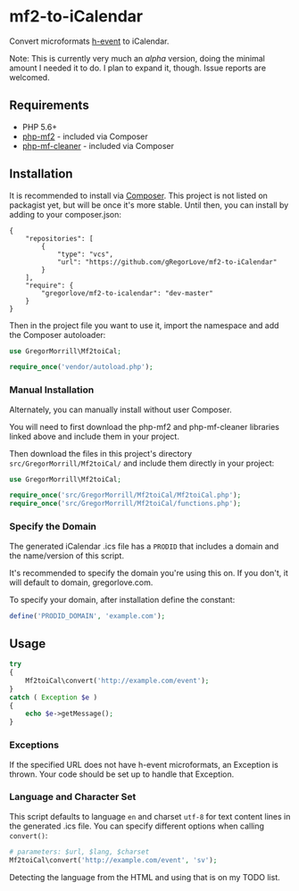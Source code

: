 # mf2-to-iCalendar

Convert microformats [h-event](http://microformats.org/wiki/h-event) to iCalendar.

Note: This is currently very much an _alpha_ version, doing the minimal amount I needed it to do. I plan to expand it, though. Issue reports are welcomed.

## Requirements
* PHP 5.6+
* [php-mf2](https://github.com/indieweb/php-mf2) - included via Composer
* [php-mf-cleaner](https://github.com/barnabywalters/php-mf-cleaner) - included via Composer

## Installation

It is recommended to install via [Composer](https://getcomposer.org/). This project is not listed on packagist yet, but will be once it's more stable. Until then, you can install by adding to your composer.json:

```
{
    "repositories": [
        {
            "type": "vcs",
            "url": "https://github.com/gRegorLove/mf2-to-iCalendar"
        }
    ],
    "require": {
        "gregorlove/mf2-to-icalendar": "dev-master"
    }
}

```

Then in the project file you want to use it, import the namespace and add the Composer autoloader:
```php
use GregorMorrill\Mf2toiCal;

require_once('vendor/autoload.php');
```

### Manual Installation

Alternately, you can manually install without user Composer.

You will need to first download the php-mf2 and php-mf-cleaner libraries linked above and include them in your project.

Then download the files in this project's directory `src/GregorMorrill/Mf2toiCal/` and include them directly in your project:

```php
use GregorMorrill\Mf2toiCal;

require_once('src/GregorMorrill/Mf2toiCal/Mf2toiCal.php');
require_once('src/GregorMorrill/Mf2toiCal/functions.php');
```

### Specify the Domain

The generated iCalendar .ics file has a `PRODID` that includes a domain and the name/version of this script.

It's recommended to specify the domain you're using this on. If you don't, it will default to domain, gregorlove.com.

To specify your domain, after installation define the constant:

```php
define('PRODID_DOMAIN', 'example.com');
```

## Usage

```php
try
{
	Mf2toiCal\convert('http://example.com/event');
}
catch ( Exception $e )
{
	echo $e->getMessage();
}
```

### Exceptions

If the specified URL does not have h-event microformats, an Exception is thrown. Your code should be set up to handle that Exception.

### Language and Character Set

This script defaults to language `en` and charset `utf-8` for text content lines in the generated .ics file. You can specify different options when calling `convert()`:

```php
# parameters: $url, $lang, $charset
Mf2toiCal\convert('http://example.com/event', 'sv');
```

Detecting the language from the HTML and using that is on my TODO list.
